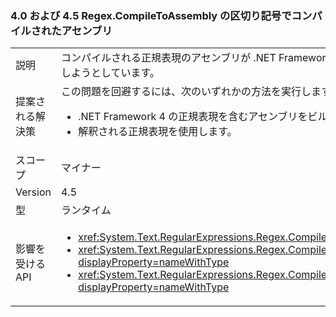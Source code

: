 ### <a name="assemblies-compiled-with-regexcompiletoassembly-breaks-between-40-and-45"></a>4.0 および 4.5 Regex.CompileToAssembly の区切り記号でコンパイルされたアセンブリ

|   |   |
|---|---|
|説明|コンパイルされる正規表現のアセンブリが .NET Framework 4.5 は .NET Framework 4 を対象に組み込まれている場合は、例外をスロー システム上で .NET Framework 4 アセンブリをインストールするには、正規表現のいずれかを使用しようとしています。|
|提案される解決策|この問題を回避するには、次のいずれかの方法を実行します。<ul><li>.NET Framework 4 の正規表現を含むアセンブリをビルドします。</li><li>解釈される正規表現を使用します。</li></ul>|
|スコープ|マイナー|
|Version|4.5|
|型|ランタイム|
|影響を受ける API|<ul><li><xref:System.Text.RegularExpressions.Regex.CompileToAssembly(System.Text.RegularExpressions.RegexCompilationInfo[],System.Reflection.AssemblyName)?displayProperty=nameWithType></li><li><xref:System.Text.RegularExpressions.Regex.CompileToAssembly(System.Text.RegularExpressions.RegexCompilationInfo[],System.Reflection.AssemblyName,System.Reflection.Emit.CustomAttributeBuilder[])?displayProperty=nameWithType></li><li><xref:System.Text.RegularExpressions.Regex.CompileToAssembly(System.Text.RegularExpressions.RegexCompilationInfo[],System.Reflection.AssemblyName,System.Reflection.Emit.CustomAttributeBuilder[],System.String)?displayProperty=nameWithType></li></ul>|

